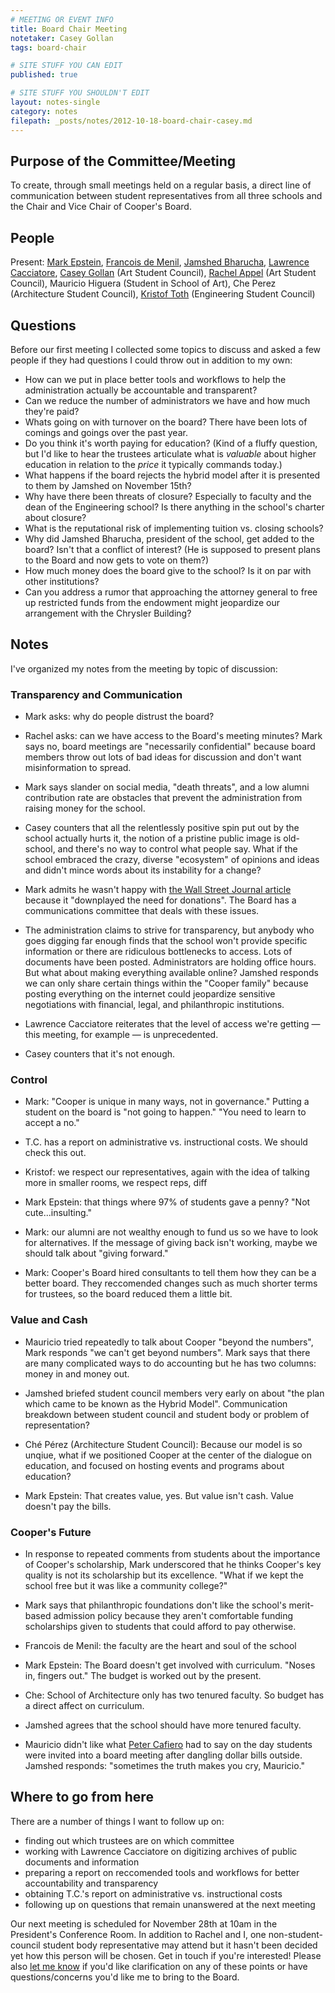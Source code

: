 ```yaml
---
# MEETING OR EVENT INFO
title: Board Chair Meeting
notetaker: Casey Gollan
tags: board-chair

# SITE STUFF YOU CAN EDIT
published: true

# SITE STUFF YOU SHOULDN'T EDIT
layout: notes-single
category: notes
filepath: _posts/notes/2012-10-18-board-chair-casey.md
---
```


## Purpose of the Committee/Meeting

To create, through small meetings held on a regular basis, a direct line of communication between student representatives from all three schools and the Chair and Vice Chair of Cooper's Board.

## People

Present: [Mark Epstein](http://cooper.edu/about/trustees/mark-epstein), [Francois de Menil](http://cooper.edu/about/trustees/francois-de-menil), [Jamshed Bharucha](http://cooper.edu/about/president-bharucha), [Lawrence Cacciatore](http://cooper.edu/people/lawrence-cacciatore), [Casey Gollan](/people/casey-gollan/) (Art Student Council), [Rachel Appel](/people/rachel-appel/) (Art Student Council), Mauricio Higuera (Student in School of Art), Che Perez (Architecture Student Council), [Kristof Toth](http://esc.cooper.edu/repinfo.php?repname=toth) (Engineering Student Council)

## Questions

Before our first meeting I collected some topics to discuss and asked a few people if they had questions I could throw out in addition to my own:

- How can we put in place better tools and workflows to help the administration actually be accountable and transparent?
- Can we reduce the number of administrators we have and how much they're paid?
- Whats going on with turnover on the board? There have been lots of comings and goings over the past year.
- Do you think it's worth paying for education? (Kind of a fluffy question, but I'd like to hear the trustees articulate what is _valuable_ about higher education in relation to the _price_ it typically commands today.)
- What happens if the board rejects the hybrid model after it is presented to them by Jamshed on November 15th?
- Why have there been threats of closure? Especially to faculty and the dean of the Engineering school? Is there anything in the school's charter about closure?
- What is the reputational risk of implementing tuition vs. closing schools?
- Why did Jamshed Bharucha, president of the school, get added to the board? Isn't that a conflict of interest? (He is supposed to present plans to the Board and now gets to vote on them?)
- How much money does the board give to the school? Is it on par with other institutions?
- Can you address a rumor that approaching the attorney general to free up restricted funds from the endowment might jeopardize our arrangement with the Chrysler Building?

## Notes

I've organized my notes from the meeting by topic of discussion:

### Transparency and Communication

- Mark asks: why do people distrust the board?
- Rachel asks: can we have access to the Board's meeting minutes? Mark says no, board meetings are "necessarily confidential" because board members throw out lots of bad ideas for discussion and don't want misinformation to spread.
- Mark says slander on social media, "death threats", and a low alumni contribution rate are obstacles that prevent the administration from raising money for the school.
- Casey counters that all the relentlessly positive spin put out by the school actually hurts it, the notion of a pristine public image is old-school, and there's no way to control what people say. What if the school embraced the crazy, diverse "ecosystem" of opinions and ideas and didn't mince words about its instability for a change?
- Mark admits he wasn't happy with [the Wall Street Journal article](http://online.wsj.com/article/SB124631610981670647.html) because it "downplayed the need for donations". The Board has a communications committee that deals with these issues.

- The administration claims to strive for transparency, but anybody who goes digging far enough finds that the school won't provide specific information or there are ridiculous bottlenecks to access. Lots of documents have been posted. Administrators are holding office hours. But what about making everything available online? Jamshed responds we can only share certain things within the "Cooper family" because posting everything on the internet could jeopardize sensitive negotiations with financial, legal, and philanthropic institutions.

- Lawrence Cacciatore reiterates that the level of access we're getting — this meeting, for example — is unprecedented.
- Casey counters that it's not enough.

### Control

- Mark: "Cooper is unique in many ways, not in governance." Putting a student on the board is "not going to happen." "You need to learn to accept a no."

- T.C. has a report on administrative vs. instructional costs. We should check this out.

- Kristof: we respect our representatives, again with the idea of talking more in smaller rooms, we respect reps, diff
- Mark Epstein: that things where 97% of students gave a penny? "Not cute...insulting."
- Mark: our alumni are not wealthy enough to fund us so we have to look for alternatives. If the message of giving back isn't working, maybe we should talk about "giving forward."
- Mark: Cooper's Board hired consultants to tell them how they can be a better board. They reccomended changes such as much shorter terms for trustees, so the board reduced them a little bit.


### Value and Cash

- Mauricio tried repeatedly to talk about Cooper "beyond the numbers", Mark responds "we can't get beyond numbers". Mark says that there are many complicated ways to do accounting but he has two columns: money in and money out.
- Jamshed briefed student council members very early on about "the plan which came to be known as the Hybrid Model". Communication breakdown between student council and student body or problem of representation?

- Ché Pérez (Architecture Student Council): Because our model is so unqiue, what if we positioned Cooper at the center of the dialogue on education, and focused on hosting events and programs about education?
- Mark Epstein: That creates value, yes. But value isn't cash. Value doesn't pay the bills.

### Cooper's Future

- In response to repeated comments from students about the importance of Cooper's scholarship, Mark underscored that he thinks Cooper's key quality is not its scholarship but its excellence. "What if we kept the school free but it was like a community college?"
- Mark says that philanthropic foundations don't like the school's merit-based admission policy because they aren't comfortable funding scholarships given to students that could afford to pay otherwise.

- Francois de Menil: the faculty are the heart and soul of the school

- Mark Epstein: The Board doesn't get involved with curriculum. "Noses in, fingers out." The budget is worked out by the present.
- Che: School of Architecture only has two tenured faculty. So budget has a direct affect on curriculum.
- Jamshed agrees that the school should have more tenured faculty.

- Mauricio didn't like what [Peter Cafiero](http://cooper.edu/about/trustees/peter-cafiero) had to say on the day students were invited into a board meeting after dangling dollar bills outside. Jamshed responds: "sometimes the truth makes you cry, Mauricio."

## Where to go from here

There are a number of things I want to follow up on:  

- finding out which trustees are on which committee
- working with Lawrence Cacciatore on digitizing archives of public documents and information
- preparing a report on reccomended tools and workflows for better accountability and transparency
- obtaining T.C.'s report on administrative vs. instructional costs
- following up on questions that remain unanswered at the next meeting

Our next meeting is scheduled for November 28th at 10am in the President's Conference Room. In addition to Rachel and I, one non-student-council student body representative may attend but it hasn't been decided yet how this person will be chosen. Get in touch if you're interested! Please also [let me know](mailto:caseygollan+cooperasc@gmail.com) if you'd like clarification on any of these points or have questions/concerns you'd like me to bring to the Board.